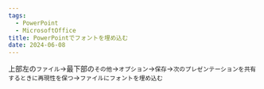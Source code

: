 ```yaml
---
tags:
  - PowerPoint
  - MicrosoftOffice
title: PowerPointでフォントを埋め込む
date: 2024-06-08
---
```

上部左の`ファイル`→最下部の`その他`→`オプション`→`保存`→`次のプレゼンテーションを共有するときに再現性を保つ`→`ファイルにフォントを埋め込む`